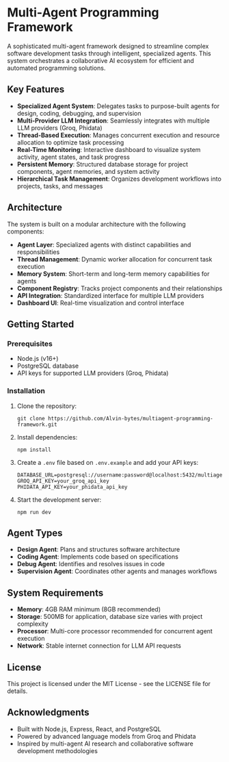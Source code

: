 # Multi-Agent Programming Framework

A sophisticated multi-agent framework designed to streamline complex software development tasks through intelligent, specialized agents. This system orchestrates a collaborative AI ecosystem for efficient and automated programming solutions.

## Key Features

- **Specialized Agent System**: Delegates tasks to purpose-built agents for design, coding, debugging, and supervision
- **Multi-Provider LLM Integration**: Seamlessly integrates with multiple LLM providers (Groq, Phidata)
- **Thread-Based Execution**: Manages concurrent execution and resource allocation to optimize task processing
- **Real-Time Monitoring**: Interactive dashboard to visualize system activity, agent states, and task progress
- **Persistent Memory**: Structured database storage for project components, agent memories, and system activity
- **Hierarchical Task Management**: Organizes development workflows into projects, tasks, and messages

## Architecture

The system is built on a modular architecture with the following components:

- **Agent Layer**: Specialized agents with distinct capabilities and responsibilities
- **Thread Management**: Dynamic worker allocation for concurrent task execution
- **Memory System**: Short-term and long-term memory capabilities for agents
- **Component Registry**: Tracks project components and their relationships
- **API Integration**: Standardized interface for multiple LLM providers
- **Dashboard UI**: Real-time visualization and control interface

## Getting Started

### Prerequisites

- Node.js (v16+)
- PostgreSQL database
- API keys for supported LLM providers (Groq, Phidata)

### Installation

1. Clone the repository:
   ```
   git clone https://github.com/Alvin-bytes/multiagent-programming-framework.git
   ```

2. Install dependencies:
   ```
   npm install
   ```

3. Create a `.env` file based on `.env.example` and add your API keys:
   ```
   DATABASE_URL=postgresql://username:password@localhost:5432/multiagent
   GROQ_API_KEY=your_groq_api_key
   PHIDATA_API_KEY=your_phidata_api_key
   ```

4. Start the development server:
   ```
   npm run dev
   ```

## Agent Types

- **Design Agent**: Plans and structures software architecture
- **Coding Agent**: Implements code based on specifications
- **Debug Agent**: Identifies and resolves issues in code
- **Supervision Agent**: Coordinates other agents and manages workflows

## System Requirements

- **Memory**: 4GB RAM minimum (8GB recommended)
- **Storage**: 500MB for application, database size varies with project complexity
- **Processor**: Multi-core processor recommended for concurrent agent execution
- **Network**: Stable internet connection for LLM API requests

## License

This project is licensed under the MIT License - see the LICENSE file for details.

## Acknowledgments

- Built with Node.js, Express, React, and PostgreSQL
- Powered by advanced language models from Groq and Phidata
- Inspired by multi-agent AI research and collaborative software development methodologies